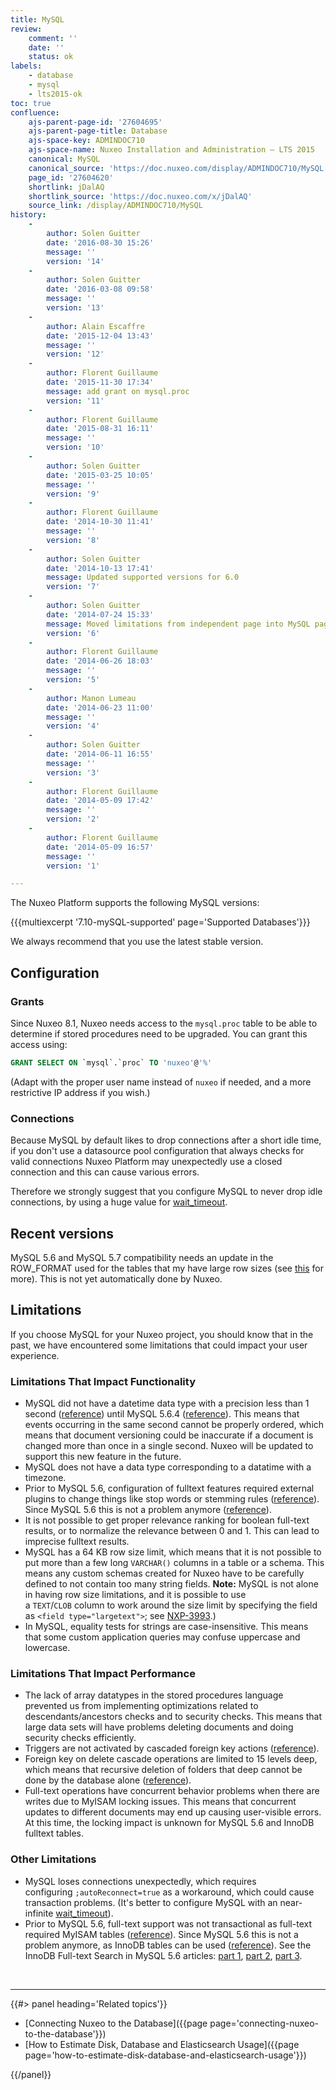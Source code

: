 ```yaml
---
title: MySQL
review:
    comment: ''
    date: ''
    status: ok
labels:
    - database
    - mysql
    - lts2015-ok
toc: true
confluence:
    ajs-parent-page-id: '27604695'
    ajs-parent-page-title: Database
    ajs-space-key: ADMINDOC710
    ajs-space-name: Nuxeo Installation and Administration — LTS 2015
    canonical: MySQL
    canonical_source: 'https://doc.nuxeo.com/display/ADMINDOC710/MySQL'
    page_id: '27604620'
    shortlink: jDalAQ
    shortlink_source: 'https://doc.nuxeo.com/x/jDalAQ'
    source_link: /display/ADMINDOC710/MySQL
history:
    - 
        author: Solen Guitter
        date: '2016-08-30 15:26'
        message: ''
        version: '14'
    - 
        author: Solen Guitter
        date: '2016-03-08 09:58'
        message: ''
        version: '13'
    - 
        author: Alain Escaffre
        date: '2015-12-04 13:43'
        message: ''
        version: '12'
    - 
        author: Florent Guillaume
        date: '2015-11-30 17:34'
        message: add grant on mysql.proc
        version: '11'
    - 
        author: Florent Guillaume
        date: '2015-08-31 16:11'
        message: ''
        version: '10'
    - 
        author: Solen Guitter
        date: '2015-03-25 10:05'
        message: ''
        version: '9'
    - 
        author: Florent Guillaume
        date: '2014-10-30 11:41'
        message: ''
        version: '8'
    - 
        author: Solen Guitter
        date: '2014-10-13 17:41'
        message: Updated supported versions for 6.0
        version: '7'
    - 
        author: Solen Guitter
        date: '2014-07-24 15:33'
        message: Moved limitations from independent page into MySQL page
        version: '6'
    - 
        author: Florent Guillaume
        date: '2014-06-26 18:03'
        message: ''
        version: '5'
    - 
        author: Manon Lumeau
        date: '2014-06-23 11:00'
        message: ''
        version: '4'
    - 
        author: Solen Guitter
        date: '2014-06-11 16:55'
        message: ''
        version: '3'
    - 
        author: Florent Guillaume
        date: '2014-05-09 17:42'
        message: ''
        version: '2'
    - 
        author: Florent Guillaume
        date: '2014-05-09 16:57'
        message: ''
        version: '1'

---
```

The Nuxeo Platform supports the following MySQL versions:

{{{multiexcerpt '7.10-mySQL-supported' page='Supported Databases'}}}

We always recommend that you use the latest stable version.

## Configuration

### Grants

Since Nuxeo 8.1, Nuxeo needs access to the `mysql.proc` table to be able to determine if stored procedures need to be upgraded. You can grant this access using:

```sql
GRANT SELECT ON `mysql`.`proc` TO 'nuxeo'@'%' 
```

(Adapt with the proper user name instead of `nuxeo` if needed, and a more restrictive IP address if you wish.)

### Connections

Because MySQL by default likes to drop connections after a short idle time, if you don't use a datasource pool configuration that always checks for valid connections Nuxeo Platform may unexpectedly use a closed connection and this can cause various errors.

Therefore we strongly suggest that you configure MySQL to never drop idle connections, by using a huge value for&nbsp;[wait_timeout](http://dev.mysql.com/doc/refman/5.5/en/server-system-variables.html#sysvar_wait_timeout).

## Recent versions

MySQL 5.6 and MySQL 5.7 compatibility needs an update in the ROW_FORMAT used for the tables that my have large row sizes (see&nbsp;[this](http://dev.mysql.com/doc/refman/5.6/en/innodb-row-format-dynamic.html)&nbsp;for more). This is not yet automatically done by Nuxeo.

## Limitations

If you choose MySQL for your Nuxeo project, you should know that in the past, we have encountered some limitations that could impact your user experience.

### Limitations That Impact Functionality

*   MySQL did not have a datetime data type with a precision less than 1 second ([reference](http://dev.mysql.com/doc/refman/5.5/en/fractional-seconds.html)) until MySQL 5.6.4 ([reference](http://dev.mysql.com/doc/refman/5.6/en/fractional-seconds.html)). This means that events occurring in the same second cannot be properly ordered, which means that document versioning could be inaccurate if a document is changed more than once in a single second. Nuxeo will be updated to support this new feature in the future.
*   MySQL does not have a data type corresponding to a datatime with a timezone.
*   Prior to MySQL 5.6, configuration of fulltext features required external plugins to change things like stop words or stemming rules ([reference](http://dev.mysql.com/doc/refman/5.5/en/fulltext-stopwords.html)). Since MySQL 5.6 this is not a problem anymore ([reference](http://dev.mysql.com/doc/refman/5.6/en/fulltext-stopwords.html)).
*   It is not possible to get proper relevance ranking for boolean full-text results, or to normalize the relevance between 0 and 1\. This can lead to imprecise fulltext results.
*   MySQL has a 64 KB row size limit, which means that it is not possible to put more than a few long `VARCHAR()` columns in a table or a schema. This means any custom schemas created for Nuxeo have to be carefully defined to not contain too many string fields.
    **Note:** MySQL is not alone in having row size limitations, and it is possible to use a&nbsp;`TEXT`/`CLOB`&nbsp;column to work around the size limit by specifying the field as&nbsp;`<field type="largetext">`; see&nbsp;[NXP-3993](http://jira.nuxeo.com/browse/NXP-3993).)
*   In MySQL, equality tests for strings are case-insensitive. This means that some custom application queries may confuse uppercase and lowercase.

### Limitations That Impact Performance

*   The lack of array datatypes in the stored procedures language prevented us from implementing optimizations related to descendants/ancestors checks and to security checks. This means that large data sets will have problems deleting documents and doing security checks efficiently.
*   Triggers are not activated by cascaded foreign key actions ([reference](http://dev.mysql.com/doc/refman/5.5/en/innodb-foreign-key-constraints.html)).
*   Foreign key on delete cascade operations are limited to 15 levels deep, which means that recursive deletion of folders that deep cannot be done by the database alone ([reference](http://dev.mysql.com/doc/refman/5.5/en/innodb-foreign-key-constraints.html)).
*   Full-text operations have concurrent behavior problems when there are writes due to MyISAM locking issues. This means that concurrent updates to different documents may end up causing user-visible errors. At this time, the locking impact is unknown for MySQL 5.6 and InnoDB fulltext tables.

### Other Limitations

*   MySQL loses connections unexpectedly, which requires configuring&nbsp;`;autoReconnect=true`&nbsp;as a workaround, which could cause transaction problems. (It's better to configure MySQL with an near-infinite&nbsp;[wait_timeout](http://dev.mysql.com/doc/refman/5.5/en/server-system-variables.html#sysvar_wait_timeout)).
*   Prior to MySQL 5.6, full-text support was not transactional as full-text required MyISAM tables ([reference](http://dev.mysql.com/doc/refman/5.5/en/fulltext-search.html)). Since MySQL 5.6 this is not a problem anymore, as InnoDB tables can be used ([reference](http://dev.mysql.com/doc/refman/5.6/en/fulltext-search.html)). See the InnoDB Full-text Search in MySQL 5.6 articles:&nbsp;[part 1](http://www.mysqlperformanceblog.com/2013/02/26/myisam-vs-innodb-full-text-search-in-mysql-5-6-part-1/),&nbsp;[part 2](http://www.mysqlperformanceblog.com/2013/03/04/innodb-full-text-search-in-mysql-5-6-part-2-the-queries/),&nbsp;[part 3](http://www.mysqlperformanceblog.com/2013/07/31/innodb-full-text-search-in-mysql-5-6-part-3/).

&nbsp;

* * *

<div class="row" data-equalizer data-equalize-on="medium"><div class="column medium-6">{{#> panel heading='Related topics'}}

*   [Connecting Nuxeo to the Database]({{page page='connecting-nuxeo-to-the-database'}})
*   [How to Estimate Disk, Database and Elasticsearch Usage]({{page page='how-to-estimate-disk-database-and-elasticsearch-usage'}})

{{/panel}}</div><div class="column medium-6">

&nbsp;

</div></div>